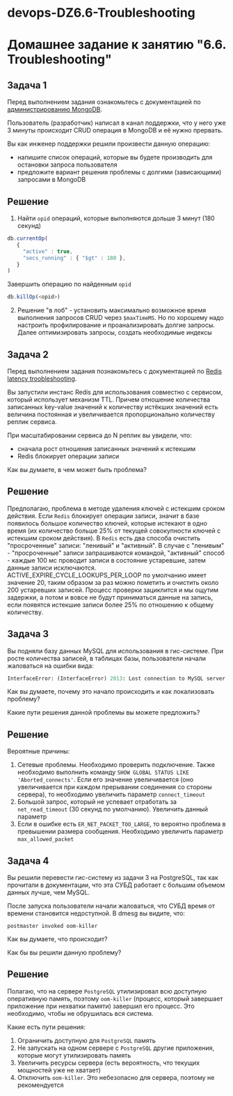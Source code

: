 # devops-DZ6.6-Troubleshooting
# Домашнее задание к занятию "6.6. Troubleshooting"

## Задача 1

Перед выполнением задания ознакомьтесь с документацией по [администрированию MongoDB](https://docs.mongodb.com/manual/administration/).

Пользователь (разработчик) написал в канал поддержки, что у него уже 3 минуты происходит CRUD операция в MongoDB и её 
нужно прервать. 

Вы как инженер поддержки решили произвести данную операцию:
- напишите список операций, которые вы будете производить для остановки запроса пользователя
- предложите вариант решения проблемы с долгими (зависающими) запросами в MongoDB

## Решение

1) Найти `opid` операций, которые выполняются дольше 3 минут (180 секунд)

```js  
db.currentOp(
   {
     "active" : true,
     "secs_running" : { "$gt" : 180 },
   }
)
```
Завершить операцию по найденным `opid`

```js
db.killOp(<opid>)
```

2) Решение "в лоб" - установить максимально возможное время выполнения запросов CRUD через `$maxTimeMS`. Но по хорошему надо настроить профилирование и проанализировать долгие запросы. Далее оптимизировать запросы, создать необходимые индексы

## Задача 2

Перед выполнением задания познакомьтесь с документацией по [Redis latency troobleshooting](https://redis.io/topics/latency).

Вы запустили инстанс Redis для использования совместно с сервисом, который использует механизм TTL. 
Причем отношение количества записанных key-value значений к количеству истёкших значений есть величина постоянная и
увеличивается пропорционально количеству реплик сервиса. 

При масштабировании сервиса до N реплик вы увидели, что:
- сначала рост отношения записанных значений к истекшим
- Redis блокирует операции записи

Как вы думаете, в чем может быть проблема?
 
## Решение

Предполагаю, проблема в методе удаления ключей с истекшим сроком действия. 
Если `Redis` блокирует операции записи, значит в базе появилось большое количество ключей, которые истекают в одно время (их количество больше 25% от текущей совокупности ключей с истекшим сроком действия). 
В `Redis` есть два способа очистить "просроченные" записи: "ленивый" и "активный". В случае с "ленивым" - "просроченные" записи запрашиваются командой, "активный" способ - каждые 100 мс проводит записи в состояние устаревшие, затем данные записи исключаются. ACTIVE_EXPIRE_CYCLE_LOOKUPS_PER_LOOP по умолчанию имеет значение 20, таким образом за раз можно пометить и очистить около 200 устаревших записей. Процесс проверки зациклится и мы ощутим задержки, а потом и вовсе не будут приниматься данные на запись, если появятся истекшие записи более 25% по отношению к общему количеству. 

## Задача 3

Вы подняли базу данных MySQL для использования в гис-системе. При росте количества записей, в таблицах базы,
пользователи начали жаловаться на ошибки вида:
```python
InterfaceError: (InterfaceError) 2013: Lost connection to MySQL server during query u'SELECT..... '
```

Как вы думаете, почему это начало происходить и как локализовать проблему?

Какие пути решения данной проблемы вы можете предложить?

## Решение

Вероятные причины:
1) Сетевые проблемы. Необходимо проверить подключение. Также необходимо выполнить команду `SHOW GLOBAL STATUS LIKE 'Aborted_connects'`. Если его значение увеличивается (оно увеличивается при каждом прерывании соединения со стороны сервера), то необходимо увеличить параметр `connect_timeout` 
2) Большой запрос, который не успевает отработать за `net_read_timeout` (30 секунд по умолчанию). Увеличить данный параметр
3) Если в ошибке есть `ER_NET_PACKET_TOO_LARGE`, то вероятно проблема в превышении размера сообщения. Необходимо увеличить параметр `max_allowed_packet`

## Задача 4

Вы решили перевести гис-систему из задачи 3 на PostgreSQL, так как прочитали в документации, что эта СУБД работает с 
большим объемом данных лучше, чем MySQL.

После запуска пользователи начали жаловаться, что СУБД время от времени становится недоступной. В dmesg вы видите, что:

`postmaster invoked oom-killer`

Как вы думаете, что происходит?

Как бы вы решили данную проблему?

## Решение

Полагаю, что на сервере `PostgreSQL` утилизировал всю доступную оперативную память, поэтому `oom-killer` (процесс, который завершает приложение при нехватки памяти) завершил его процесс. Это необходимо, чтобы не обрушилась вся система.

Какие есть пути решения:

1) Ограничить доступную для `PostgreSQL` память
2) Не запускать на одном сервере с `PostgreSQL` другие приложения, которые могут утилизировать память
3) Увеличить ресурсы сервера (есть вероятность, что текущих мощностей уже не хватает)
4) Отключить `oom-killer`. Это небезопасно для сервера, поэтому не рекомендуется
